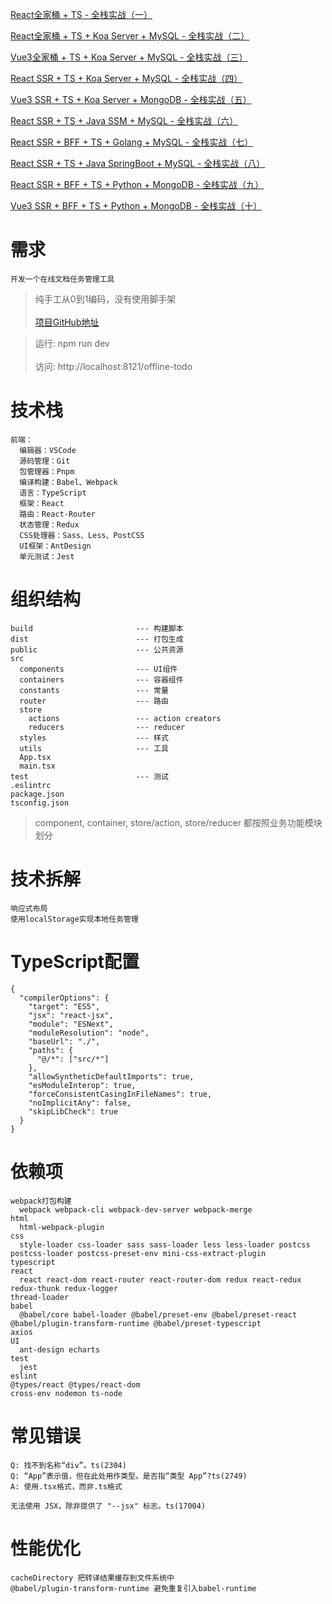 [React全家桶 + TS - 全栈实战（一）](https://juejin.cn/post/7214472421113872442)

[React全家桶 + TS + Koa Server + MySQL - 全栈实战（二）](https://juejin.cn/post/7215213377094287416)

[Vue3全家桶 + TS + Koa Server + MySQL - 全栈实战（三）](https://juejin.cn/post/7216635223533535291)

[React SSR + TS + Koa Server + MySQL - 全栈实战（四）](https://juejin.cn/post/7218564871831339064)

[Vue3 SSR + TS + Koa Server + MongoDB - 全栈实战（五）]()

[React SSR + TS + Java SSM + MySQL - 全栈实战（六）]()

[React SSR + BFF + TS + Golang + MySQL - 全栈实战（七）]()

[React SSR + TS + Java SpringBoot + MySQL - 全栈实战（八）]()

[React SSR + BFF + TS + Python + MongoDB - 全栈实战（九）]()

[Vue3 SSR + BFF + TS + Python + MongoDB - 全栈实战（十）]()


# 需求
```
开发一个在线文档任务管理工具
```

> 纯手工从0到1编码，没有使用脚手架 <br/><br/>
> [项目GitHub地址](https://github.com/su-rm-rf/fe-step1)

> 运行: npm run dev <br/><br/>
> 访问: http://localhost:8121/offline-todo

# 技术栈
```
前端：
  编辑器：VSCode
  源码管理：Git
  包管理器：Pnpm
  编译构建：Babel、Webpack
  语言：TypeScript
  框架：React
  路由：React-Router
  状态管理：Redux
  CSS处理器：Sass、Less、PostCSS
  UI框架：AntDesign
  单元测试：Jest
```

# 组织结构
```
build                       --- 构建脚本
dist                        --- 打包生成
public                      --- 公共资源
src
  components                --- UI组件
  containers                --- 容器组件
  constants                 --- 常量
  router                    --- 路由
  store                     
    actions                 --- action creators
    reducers                --- reducer
  styles                    --- 样式
  utils                     --- 工具
  App.tsx
  main.tsx
test                        --- 测试
.eslintrc
package.json
tsconfig.json
```

> component, container, store/action, store/reducer 都按照业务功能模块划分

# 技术拆解
```
响应式布局
使用localStorage实现本地任务管理
```

# TypeScript配置
```
{
  "compilerOptions": {
    "target": "ES5",
    "jsx": "react-jsx",
    "module": "ESNext",
    "moduleResolution": "node",
    "baseUrl": "./",
    "paths": {
      "@/*": ["src/*"]
    },
    "allowSyntheticDefaultImports": true,
    "esModuleInterop": true,
    "forceConsistentCasingInFileNames": true,
    "noImplicitAny": false,
    "skipLibCheck": true
  }
}
```

# 依赖项
```
webpack打包构建
  webpack webpack-cli webpack-dev-server webpack-merge
html
  html-webpack-plugin
css
  style-loader css-loader sass sass-loader less less-loader postcss postcss-loader postcss-preset-env mini-css-extract-plugin
typescript
react
  react react-dom react-router react-router-dom redux react-redux redux-thunk redux-logger
thread-loader
babel
  @babel/core babel-loader @babel/preset-env @babel/preset-react @babel/plugin-transform-runtime @babel/preset-typescript
axios
UI
  ant-design echarts
test
  jest
eslint
@types/react @types/react-dom
cross-env nodemon ts-node
```

# 常见错误
```
Q: 找不到名称“div”。ts(2304)
Q: “App”表示值，但在此处用作类型。是否指“类型 App”?ts(2749)
A: 使用.tsx格式，而非.ts格式

无法使用 JSX，除非提供了 "--jsx" 标志。ts(17004)
```

# 性能优化
```
cacheDirectory 把转译结果缓存到文件系统中
@babel/plugin-transform-runtime 避免重复引入babel-runtime
```
